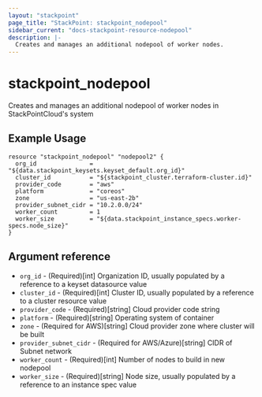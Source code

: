 ```yaml
---
layout: "stackpoint"
page_title: "StackPoint: stackpoint_nodepool"
sidebar_current: "docs-stackpoint-resource-nodepool"
description: |-
  Creates and manages an additional nodepool of worker nodes.
---
```


# stackpoint\_nodepool

Creates and manages an additional nodepool of worker nodes in StackPointCloud's system

## Example Usage

```hcl
resource "stackpoint_nodepool" "nodepool2" {
  org_id               = "${data.stackpoint_keysets.keyset_default.org_id}"
  cluster_id           = "${stackpoint_cluster.terraform-cluster.id}"
  provider_code        = "aws"
  platform             = "coreos"
  zone                 = "us-east-2b"
  provider_subnet_cidr = "10.2.0.0/24"
  worker_count         = 1
  worker_size          = "${data.stackpoint_instance_specs.worker-specs.node_size}"
}
```

## Argument reference

* `org_id` - (Required)[int] Organization ID, usually populated by a reference to a keyset datasource value
* `cluster_id` - (Required)[int] Cluster ID, usually populated by a reference to a cluster resource value
* `provider_code` - (Required)[string] Cloud provider code string
* `platform` - (Required)[string] Operating system of container
* `zone` - (Required for AWS)[string] Cloud provider zone where cluster will be built
* `provider_subnet_cidr` - (Required for AWS/Azure)[string] CIDR of Subnet network
* `worker_count` - (Required)[int] Number of nodes to build in new nodepool
* `worker_size` - (Required)[string] Node size, usually populated by a reference to an instance spec value